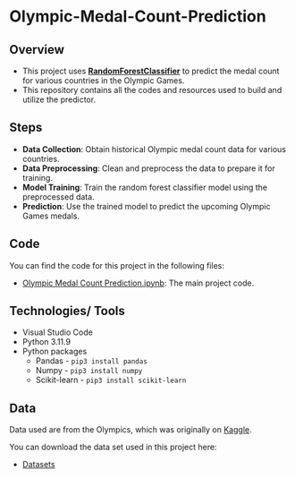 # Olympic-Medal-Count-Prediction


## Overview

- This project uses [**RandomForestClassifier**](https://www.ibm.com/topics/random-forest) to predict the medal count for various countries in the Olympic Games. 
- This repository contains all the codes and resources used to build and utilize the predictor.

## Steps

- **Data Collection**: Obtain historical Olympic medal count data for various countries.
- **Data Preprocessing**: Clean and preprocess the data to prepare it for training.
- **Model Training**: Train the random forest classifier model using the preprocessed data.
- **Prediction**: Use the trained model to predict the upcoming Olympic Games medals.

## Code

You can find the code for this project in the following files:

- [Olympic Medal Count Prediction.ipynb](https://github.com/Haresh-github/olympic-games-data-prediction-using-RandomForestClassifier/blob/main/olympic_prediction.ipynb): The main project code.

## Technologies/ Tools

* Visual Studio Code
* Python 3.11.9
* Python packages
  * Pandas - `pip3 install pandas`
  * Numpy - `pip3 install numpy`
  * Scikit-learn - `pip3 install scikit-learn`


## Data

Data used are from the Olympics, which was originally on [Kaggle](https://www.kaggle.com/datasets/youssefismail20/olympic-games-1994-2024).

You can download the data set used in this project here:
* [Datasets](https://github.com/Haresh-github/olympic-games-data-prediction-using-RandomForestClassifier/tree/main/dataset/archive)
